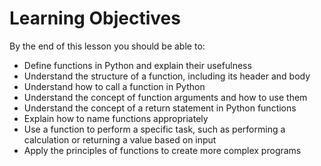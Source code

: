 # Learning Objectives

By the end of this lesson you should be able to:

* Define functions in Python and explain their usefulness
* Understand the structure of a function, including its header and body
* Understand how to call a function in Python
* Understand the concept of function arguments and how to use them
* Understand the concept of a return statement in Python functions
* Explain how to name functions appropriately
* Use a function to perform a specific task, such as performing a calculation or returning a value based on input
* Apply the principles of functions to create more complex programs
